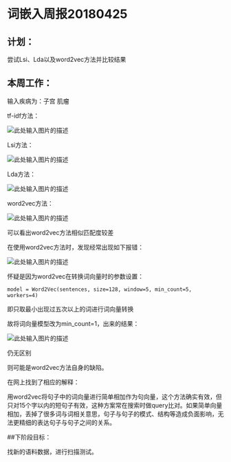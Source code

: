 ﻿# 词嵌入周报20180425


## 计划：

尝试Lsi、Lda以及word2vec方法并比较结果

## 本周工作：

输入疾病为：子宫 肌瘤

tf-idf方法：

![此处输入图片的描述][1]

Lsi方法：

![此处输入图片的描述][2]

Lda方法：

![此处输入图片的描述][3]

word2vec方法：

![此处输入图片的描述][4]

可以看出word2vec方法相似匹配度较差

在使用word2vec方法时，发现经常出现如下报错：

![此处输入图片的描述][5]

怀疑是因为word2vec在转换词向量时的参数设置：


    model = Word2Vec(sentences, size=128, window=5, min_count=5, workers=4)

即只取最小出现过五次以上的词进行词向量转换

故将词向量模型改为min_count=1，出来的结果：

![此处输入图片的描述][6]

仍无区别

则可能是word2vec方法自身的缺陷。

在网上找到了相应的解释：

用word2vec将句子中的词向量进行简单相加作为句向量，这个方法确实有效，但只对15个字以内的短句子有效，这种方案常在搜索时做query比对。如果简单向量相加，丢掉了很多词与词相关意思，句子与句子的模式、结构等造成负面影响，无法更精细的表达句子与句子之间的关系。


##下阶段目标：

找新的语料数据，进行扫描测试。

  
[1]: https://s14.postimg.cc/w3bkgjf81/20180425160912.png
  
[2]: https://s14.postimg.cc/6kj83kle9/20180425161021.png
  
[3]: https://s14.postimg.cc/ubillp10x/20180425161121.png
  
[4]: https://s14.postimg.cc/oncauvwpd/20180425161401.png
  
[5]: https://s14.postimg.cc/691rqzkfl/20180425162656.png
  
[6]: https://s14.postimg.cc/vqtd27ee9/20180425193152.png